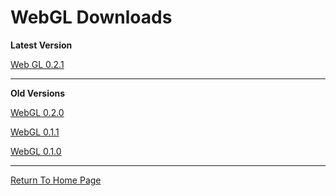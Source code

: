 # WebGL Downloads

**Latest Version**

[Web GL 0.2.1](https://github.com/NoahRobichaux/Robichaux_Breakout/releases/tag/v0.2.1)

***

**Old Versions**

[WebGL 0.2.0](https://github.com/NoahRobichaux/Robichaux_Breakout/releases/tag/v0.2.0)

[WebGL 0.1.1](https://github.com/NoahRobichaux/Robichaux_Breakout/releases/tag/v0.1.1)

[WebGL 0.1.0](https://github.com/NoahRobichaux/Robichaux_Breakout/releases/tag/v0.1.0)

***

[Return To Home Page](https://noahrobichaux.github.io/Robichuax_Breakout)
